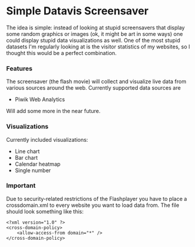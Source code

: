 
Simple Datavis Screensaver
==========================

The idea is simple: instead of looking at stupid screensavers that display some random graphics or images (ok, it might be art in some ways) one could display stupid data visualizations as well. One of the most stupid datasets I'm regularly looking at is the visitor statistics of my websites, so I thought this would be a perfect combination.

### Features

The screensaver (the flash movie) will collect and visualize live data from various sources around the web. Currently supported data sources are

 * Piwik Web Analytics
 
Will add some more in the near future.

### Visualizations

Currently included visualizations:

 * Line chart
 * Bar chart
 * Calendar heatmap
 * Single number
 
 ### Important
 
 Due to security-related restrictions of the Flashplayer you have to place a crossdomain.xml to every website you want to load data from. The file should look something like this:
 
	<?xml version="1.0" ?>
	<cross-domain-policy>
		<allow-access-from domain="*" />
	</cross-domain-policy>
